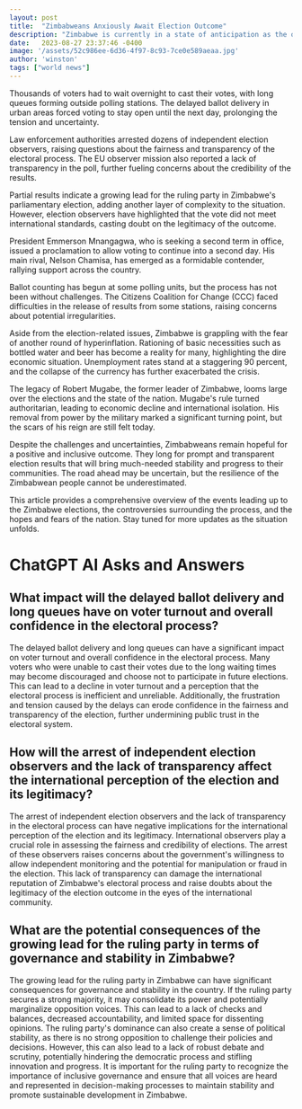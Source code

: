 ```yaml
---
layout: post
title:  "Zimbabweans Anxiously Await Election Outcome"
description: "Zimbabwe is currently in a state of anticipation as the outcome of the recent parliamentary and general elections hangs in the balance. The elections have been marred by controversies and challenges, leaving the nation on edge."
date:   2023-08-27 23:37:46 -0400
image: '/assets/52c986ee-6d36-4f97-8c93-7ce0e589aeaa.jpg'
author: 'winston'
tags: ["world news"]
---
```


Thousands of voters had to wait overnight to cast their votes, with long queues forming outside polling stations. The delayed ballot delivery in urban areas forced voting to stay open until the next day, prolonging the tension and uncertainty.

Law enforcement authorities arrested dozens of independent election observers, raising questions about the fairness and transparency of the electoral process. The EU observer mission also reported a lack of transparency in the poll, further fueling concerns about the credibility of the results.

Partial results indicate a growing lead for the ruling party in Zimbabwe's parliamentary election, adding another layer of complexity to the situation. However, election observers have highlighted that the vote did not meet international standards, casting doubt on the legitimacy of the outcome.

President Emmerson Mnangagwa, who is seeking a second term in office, issued a proclamation to allow voting to continue into a second day. His main rival, Nelson Chamisa, has emerged as a formidable contender, rallying support across the country.

Ballot counting has begun at some polling units, but the process has not been without challenges. The Citizens Coalition for Change (CCC) faced difficulties in the release of results from some stations, raising concerns about potential irregularities.

Aside from the election-related issues, Zimbabwe is grappling with the fear of another round of hyperinflation. Rationing of basic necessities such as bottled water and beer has become a reality for many, highlighting the dire economic situation. Unemployment rates stand at a staggering 90 percent, and the collapse of the currency has further exacerbated the crisis.

The legacy of Robert Mugabe, the former leader of Zimbabwe, looms large over the elections and the state of the nation. Mugabe's rule turned authoritarian, leading to economic decline and international isolation. His removal from power by the military marked a significant turning point, but the scars of his reign are still felt today.

Despite the challenges and uncertainties, Zimbabweans remain hopeful for a positive and inclusive outcome. They long for prompt and transparent election results that will bring much-needed stability and progress to their communities. The road ahead may be uncertain, but the resilience of the Zimbabwean people cannot be underestimated.

This article provides a comprehensive overview of the events leading up to the Zimbabwe elections, the controversies surrounding the process, and the hopes and fears of the nation. Stay tuned for more updates as the situation unfolds.


# ChatGPT AI Asks and Answers
## What impact will the delayed ballot delivery and long queues have on voter turnout and overall confidence in the electoral process?
The delayed ballot delivery and long queues can have a significant impact on voter turnout and overall confidence in the electoral process. Many voters who were unable to cast their votes due to the long waiting times may become discouraged and choose not to participate in future elections. This can lead to a decline in voter turnout and a perception that the electoral process is inefficient and unreliable. Additionally, the frustration and tension caused by the delays can erode confidence in the fairness and transparency of the election, further undermining public trust in the electoral system.

## How will the arrest of independent election observers and the lack of transparency affect the international perception of the election and its legitimacy?
The arrest of independent election observers and the lack of transparency in the electoral process can have negative implications for the international perception of the election and its legitimacy. International observers play a crucial role in assessing the fairness and credibility of elections. The arrest of these observers raises concerns about the government's willingness to allow independent monitoring and the potential for manipulation or fraud in the election. This lack of transparency can damage the international reputation of Zimbabwe's electoral process and raise doubts about the legitimacy of the election outcome in the eyes of the international community.

## What are the potential consequences of the growing lead for the ruling party in terms of governance and stability in Zimbabwe?
The growing lead for the ruling party in Zimbabwe can have significant consequences for governance and stability in the country. If the ruling party secures a strong majority, it may consolidate its power and potentially marginalize opposition voices. This can lead to a lack of checks and balances, decreased accountability, and limited space for dissenting opinions. The ruling party's dominance can also create a sense of political stability, as there is no strong opposition to challenge their policies and decisions. However, this can also lead to a lack of robust debate and scrutiny, potentially hindering the democratic process and stifling innovation and progress. It is important for the ruling party to recognize the importance of inclusive governance and ensure that all voices are heard and represented in decision-making processes to maintain stability and promote sustainable development in Zimbabwe.

